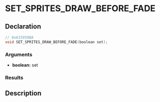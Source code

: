# SET_SPRITES_DRAW_BEFORE_FADE

## Declaration
```cpp
// 0x615959BA
void SET_SPRITES_DRAW_BEFORE_FADE(boolean set);
```

### Arguments
- **boolean:** set

### Results

## Description
